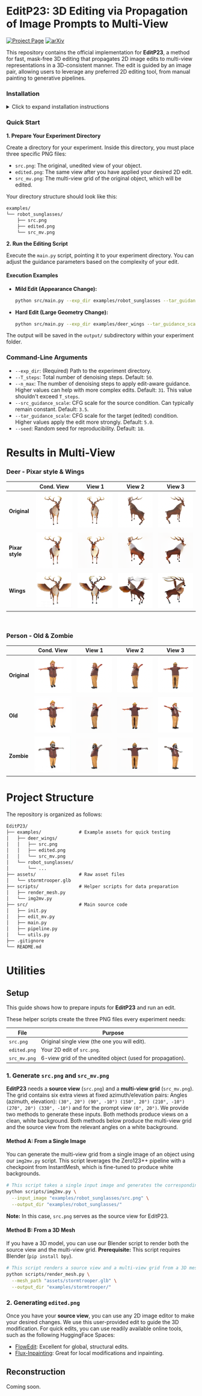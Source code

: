 # EditP23: 3D Editing via Propagation of Image Prompts to Multi-View

[![Project Page](https://img.shields.io/badge/Project-Page-blue)](https://editp23.github.io/)
[![arXiv](https://img.shields.io/badge/arXiv-2506.20652-b31b1b.svg)](https://arxiv.org/abs/2506.20652)

This repository contains the official implementation for **EditP23**, a method for fast, mask-free 3D editing that propagates 2D image edits to multi-view representations in a 3D-consistent manner.
The edit is guided by an image pair, allowing users to leverage any preferred 2D editing tool, from manual painting to generative pipelines.

### Installation
<details>
<summary>Click to expand installation instructions</summary>

This project was tested on a Linux system with Python 3.11 and CUDA 12.6.

**1. Clone the Repository**
```bash
git clone https://github.com/editp23/EditP23.git
cd EditP23
```

**2. Install Dependencies**
```bash
conda create -n editp23 python=3.11 -y
conda activate editp23
pip install torch torchvision --index-url https://download.pytorch.org/whl/cu126 # Ensure compatibility with your CUDA version. (tested with torch 2.6, cuda 12.6)
pip install diffusers==0.30.1 transformers accelerate pillow huggingface_hub numpy tqdm
```

</details>

### Quick Start

**1. Prepare Your Experiment Directory**

Create a directory for your experiment. Inside this directory, you must place three specific PNG files:

* `src.png`: The original, unedited view of your object.
* `edited.png`: The same view after you have applied your desired 2D edit.
* `src_mv.png`: The multi-view grid of the original object, which will be edited.

Your directory structure should look like this:
```text
examples/
└── robot_sunglasses/
    ├── src.png
    ├── edited.png
    └── src_mv.png
```

**2. Run the Editing Script**

Execute the `main.py` script, pointing it to your experiment directory. You can adjust the guidance parameters based on the complexity of your edit.

#### Execution Examples

* **Mild Edit (Appearance Change):**
    ```bash
    python src/main.py --exp_dir examples/robot_sunglasses --tar_guidance_scale 5.0 --n_max 31
    ```
* **Hard Edit (Large Geometry Change):**
    ```bash
    python src/main.py --exp_dir examples/deer_wings --tar_guidance_scale 21.0 --n_max 39
    ```

The output will be saved in the `output/` subdirectory within your experiment folder.

### Command-Line Arguments

* `--exp_dir`: (Required) Path to the experiment directory.
* `--T_steps`: Total number of denoising steps. Default: `50`.
* `--n_max`: The number of denoising steps to apply edit-aware guidance. Higher values can help with more complex edits. Default: `31`. This value shouldn't exceed `T_steps`.
* `--src_guidance_scale`: CFG scale for the source condition. Can typically remain constant. Default: `3.5`.
* `--tar_guidance_scale`: CFG scale for the target (edited) condition. Higher values apply the edit more strongly. Default: `5.0`.
* `--seed`: Random seed for reproducibility. Default: `18`.


# Results in Multi-View

### Deer - Pixar style & Wings

| |                            Cond. View                             |                        View 1                        |                        View 2                        |                        View 3                        |
| :--- |:-----------------------------------------------------------------:|:----------------------------------------------------:|:----------------------------------------------------:|:----------------------------------------------------:|
| **Original** | ![Original Condition View](resources/mv-gallery/1/src/prompt.png) | ![Original View 1](resources/mv-gallery/1/src/0.png) | ![Original View 2](resources/mv-gallery/1/src/1.png) | ![Original View 3](resources/mv-gallery/1/src/2.png) |
| **Pixar style** |  ![Pixar Condition View](resources/mv-gallery/1/edit/prompt.png)  |  ![Pixar View 1](resources/mv-gallery/1/edit/0.png)  |  ![Pixar View 2](resources/mv-gallery/1/edit/1.png)  |  ![Pixar View 3](resources/mv-gallery/1/edit/2.png)  |
| **Wings** | ![Wings Condition View](resources/mv-gallery/1/edit2/prompt.png)  | ![Wings View 2](resources/mv-gallery/1/edit2/0.png)  | ![Wings View 2](resources/mv-gallery/1/edit2/1.png)  | ![Wings View 3](resources/mv-gallery/1/edit2/2.png)  |

<br>

### Person - Old & Zombie

|              |                            Cond. View                             |                        View 1                        |                        View 2                        |                        View 3                        |
|:-------------|:-----------------------------------------------------------------:|:----------------------------------------------------:|:----------------------------------------------------:|:----------------------------------------------------:|
| **Original** | ![Original Condition View](resources/mv-gallery/2/src/prompt.png) | ![Original View 1](resources/mv-gallery/2/src/0.png) | ![Original View 2](resources/mv-gallery/2/src/1.png) | ![Original View 3](resources/mv-gallery/2/src/2.png) |
| **Old**      |  ![Old Condition View](resources/mv-gallery/2/edit/prompt.png)  |  ![Old View 1](resources/mv-gallery/2/edit/0.png)  |  ![Old View 2](resources/mv-gallery/2/edit/1.png)  |  ![Old View 3](resources/mv-gallery/2/edit/2.png)  |
| **Zombie**   | ![Zombie Condition View](resources/mv-gallery/2/edit2/prompt.png)  | ![Zombie View 2](resources/mv-gallery/2/edit2/0.png)  | ![Zombie View 2](resources/mv-gallery/2/edit2/1.png)  | ![Zombie View 3](resources/mv-gallery/2/edit2/2.png)  |


# Project Structure
The repository is organized as follows:
```text
EditP23/
├── examples/              # Example assets for quick testing
│   ├── deer_wings/
│   │   ├── src.png
│   │   ├── edited.png
│   │   └── src_mv.png
│   └── robot_sunglasses/
│       └── ...
├── assets/                # Raw asset files
│   └── stormtrooper.glb
├── scripts/               # Helper scripts for data preparation
│   ├── render_mesh.py
│   └── img2mv.py
├── src/                   # Main source code
│   ├── init.py
│   ├── edit_mv.py
│   ├── main.py
│   ├── pipeline.py
│   └── utils.py
├── .gitignore
└── README.md
```

# Utilities

## Setup

This guide shows how to prepare inputs for **EditP23** and run an edit.

These helper scripts create the three PNG files every experiment needs:

| File          | Purpose                                                         |
|---------------|-----------------------------------------------------------------|
| `src.png`     | Original single view (the one you will edit).                   |
| `edited.png`  | Your 2D edit of `src.png`.                                      |
| `src_mv.png`  | 6-view grid of the unedited object (used for propagation).      |

### 1. Generate `src.png` and `src_mv.png`
**EditP23** needs a **source view** (`src.png`) and a **multi-view grid** (`src_mv.png`).  
The grid contains six extra views at fixed azimuth/elevation pairs:
Angles (azimuth, elevation): `(30°, 20°) (90°, -10°) (150°, 20°) (210°, -10°) (270°, 20°) (330°, -10°)` and for the prompt view `(0°, 20°)`.
We provide two methods to generate these inputs. Both methods produce views on a clean, white background.
Both methods below produce the multi-view grid and the source view from the relevant angles on a white background.

#### Method A: From a Single Image

You can generate the multi-view grid from a single image of an object using our `img2mv.py` script. This script leverages the Zero123++ pipeline with a checkpoint from InstantMesh, which is fine-tuned to produce white backgrounds.

```bash
# This script takes a single input image and generates the corresponding multi-view grid.
python scripts/img2mv.py \
  --input_image "examples/robot_sunglasses/src.png" \
  --output_dir "examples/robot_sunglasses/"
```
**Note:** In this case, `src.png` serves as the source view for EditP23.



#### Method B: From a 3D Mesh
If you have a 3D model, you can use our Blender script to render both the source view and the multi-view grid.
**Prerequisite:** This script requires Blender (`pip install bpy`).

```bash
# This script renders a source view and a multi-view grid from a 3D mesh.
python scripts/render_mesh.py \
  --mesh_path "assets/stormtrooper.glb" \
  --output_dir "examples/stormtrooper/"
```

### 2. Generating `edited.png`
Once you have your **source view**, you can use any 2D image editor to make your desired changes. We use this user-provided edit to guide the 3D modification.
For quick edits, you can use readily available online tools, such as the following HuggingFace Spaces:
- [FlowEdit](https://huggingface.co/spaces/fallenshock/FlowEdit): Excellent for global, structural edits.
- [Flux-Inpainting](https://huggingface.co/spaces/black-forest-labs/FLUX.1-Fill-dev): Great for local modifications and inpainting.


## Reconstruction
Coming soon.